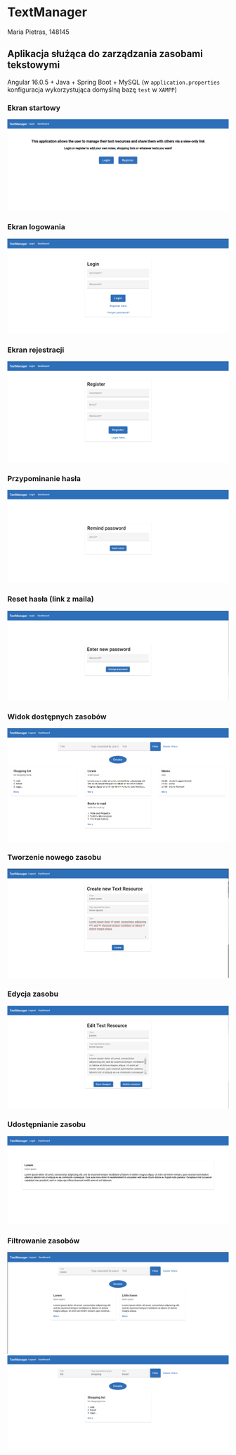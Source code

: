 # TextManager
Maria Pietras, 148145
## Aplikacja służąca do zarządzania zasobami tekstowymi

Angular 16.0.5 + Java + Spring Boot + MySQL (w `application.properties` konfiguracja wykorzystująca domyślną bazę `test` w `XAMPP`)

### Ekran startowy
![start](/images/start.png)

### Ekran logowania
![login](/images/login.png)

### Ekran rejestracji
![register](/images/register.png)

### Przypominanie hasła
![remind](/images/remind.png)

### Reset hasła (link z maila)
![new password](/images/newpassword.png)

### Widok dostępnych zasobów
![resource list](/images/resource-list.png)

### Tworzenie nowego zasobu
![create](/images/create.png)

### Edycja zasobu
![edit](/images/edit.png)

### Udostępnianie zasobu
![share](/images/share.png)

### Filtrowanie zasobów
![filter by name](/images/filter-name.png)
![filter by all](/images/filter-all.png)
